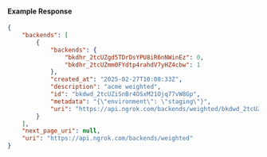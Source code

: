 <!-- Code generated for API Clients. DO NOT EDIT. -->

#### Example Response

```json
{
	"backends": [
		{
			"backends": {
				"bkdhr_2tcUZgd5TDrDsYPU8iR6nNWinEz": 0,
				"bkdhr_2tcUZmm0FYdtp4rahdV7yHZ4cbw": 1
			},
			"created_at": "2025-02-27T10:08:33Z",
			"description": "acme weighted",
			"id": "bkdwd_2tcUZiSnBr4OSxM21Ojq77vW8Gp",
			"metadata": "{\"environment\": \"staging\"}",
			"uri": "https://api.ngrok.com/backends/weighted/bkdwd_2tcUZiSnBr4OSxM21Ojq77vW8Gp"
		}
	],
	"next_page_uri": null,
	"uri": "https://api.ngrok.com/backends/weighted"
}
```
